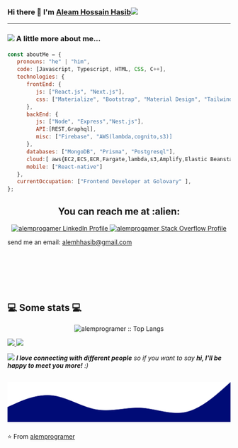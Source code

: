 ### Hi there 👋 I'm [Aleam Hossain Hasib](#)<img src="https://media.giphy.com/media/WUlplcMpOCEmTGBtBW/giphy.gif" width="30"> 


---

   
  <!-- > Frontend Developer at [Golovary](https://glovory.com) -->
   



### <img src="https://media.giphy.com/media/VgCDAzcKvsR6OM0uWg/giphy.gif" width="50"> A little more about me...  


```javascript
const aboutMe = {
   pronouns: "he" | "him",
   code: [Javascript, Typescript, HTML, CSS, C++],
   technologies: {
      frontEnd: {
         js: ["React.js", "Next.js"],
         css: ["Materialize", "Bootstrap", "Material Design", "Tailwind CSS"]
      },
      backEnd: {
         js: ["Node", "Express","Nest.js"],
         API:[REST,Graphql],
         misc: ["Firebase", "AWS(lambda,cognito,s3)]
      },
      databases: ["MongoDB", "Prisma", "Postgresql"],
      cloud:[ aws{EC2,ECS,ECR,Fargate,lambda,s3,Amplify,Elastic Beanstalk ,cognito,}
      mobile: ["React-native"]
   },
   currentOccupation: ["Frontend Developer at Golovary" ],
};
```





<h2 align="center">You can reach me at :alien:</h2>

<p align="center">
  <!--<a href="#">
    <img src="https://d2fltix0v2e0sb.cloudfront.net/dev-badge.svg" alt="alemprogamers DEV Profile" height="30" width="30">
  </a>-->
      
 <a href="https://www.linkedin.com/in/lm-hossain">
    <img src="https://www.vectorlogo.zone/logos/linkedin/linkedin-icon.svg" alt="alemprogamer LinkedIn Profile" height="30" width="30">
  </a>

  <a href="https://stackoverflow.com/users/17761497/aleam-hossain-hasib">
    <img src="https://www.vectorlogo.zone/logos/stackoverflow/stackoverflow-icon.svg" alt="alemprogamer Stack Overflow Profile" height="30" width="30">
  </a>

  <!--<a href="#">
    <img src="https://www.vectorlogo.zone/logos/stackexchange/stackexchange-icon.svg" alt="alemprogamer Stack Exchange Profile" height="30" width="30">
  </a>

  <a href="#">
    <img src="https://cdn.worldvectorlogo.com/logos/stackshare.svg" alt="alemprogamer Profile" height="30" width="30">
  </a>
  
  <a href="#">
    <img src="https://www.vectorlogo.zone/logos/gitlab/gitlab-icon.svg" alt="alemprogamer GitLab Profile" height="30" width="30">
  </a>
  
  <a href="#">
    <img src="https://www.vectorlogo.zone/logos/medium/medium-tile.svg" alt="alemprogamer Medium Profile" height="30" width="30">
  </a>
  
  <a href="#">
    <img src="https://www.vectorlogo.zone/logos/youtube/youtube-icon.svg" alt="alemprogamer YouTube Channel" height="30" width="30">
  </a> -->
  send me an email: <a href="mailto:alemhhasib@mail.com">alemhhasib@gmail.com</a>
</p>







<br><br>








<br><br>
<h2>💻 Some stats 💻</h2>

<p align="center"><img src="https://github-readme-stats.vercel.app/api/top-langs/?username=alemprogramer&langs_count=10&theme=tokyonight&layout=compact" alt="alemprogramer :: Top Langs" /></p>
<!--![Reeveng's github stats](https://github-readme-stats.vercel.app/api?username=alemprogramer&show_icons=true&title_color=fff&icon_color=79ff97&text_color=9f9f9f&bg_color=151515) -->

<!--![Top Langs](https://github-readme-stats.vercel.app/api/top-langs/?username=alemprogramer&show_icons=true)-->

<a href="https://github.com/alemprogramer">
  <img src="https://img.shields.io/github/followers/alemprogramer">
</a> 
<a href="https://github.com/alemprogramer">
   <img src="https://komarev.com/ghpvc/?username=alemprogramer">
</a>

<!-- <p align="center"> 
  Visitor count<br>
  <img src="https://profile-counter.glitch.me/lemprogramer/count.svg" />
</p> -->

<img src="https://media.giphy.com/media/LnQjpWaON8nhr21vNW/giphy.gif" width="60"> <em><b>I love connecting with different people</b> so if you want to say <b>hi, I'll be happy to meet you more!</b> :)</em>

![bottom.png](https://raw.githubusercontent.com/iCharlesZ/FigureBed/master/img/readme-bottom.png)
---

⭐️ From [alemprogramer](https://github.com/alemprogramer)


